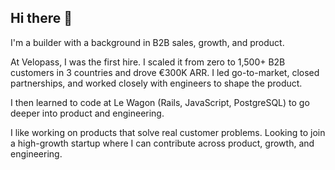 ## Hi there 👋
I'm a builder with a background in B2B sales, growth, and product.

At Velopass, I was the first hire. I scaled it from zero to 1,500+ B2B customers in 3 countries and drove €300K ARR. I led go-to-market, closed partnerships, and worked closely with engineers to shape the product.

I then learned to code at Le Wagon (Rails, JavaScript, PostgreSQL) to go deeper into product and engineering.

I like working on products that solve real customer problems. Looking to join a high-growth startup where I can contribute across product, growth, and engineering.

<!--
**HeleneGaspar28/HeleneGaspar28** is a ✨ _special_ ✨ repository because its `README.md` (this file) appears on your GitHub profile.


